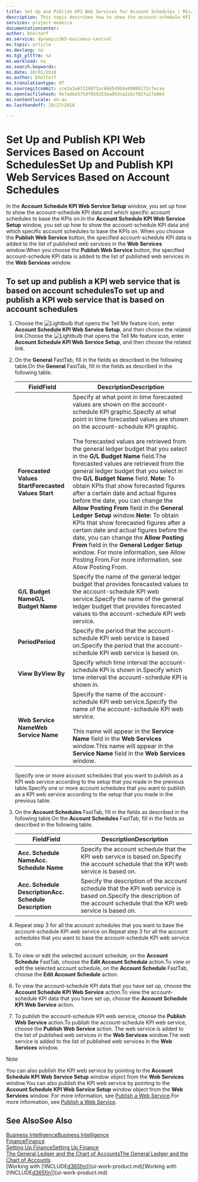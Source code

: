 ```yaml
---
title: Set Up and Publish KPI Web Services for Account Schedules | Microsoft Docs
description: This topic describes how to show the account-schedule KPI data based on specific account schedules.
services: project-madeira
documentationcenter: 
author: bholtorf
ms.service: dynamics365-business-central
ms.topic: article
ms.devlang: na
ms.tgt_pltfrm: na
ms.workload: na
ms.search.keywords: 
ms.date: 10/01/2018
ms.author: bholtorf
ms.translationtype: HT
ms.sourcegitcommit: cce3a3a8331d8f1ac6665d9b9a9908b172cfecaa
ms.openlocfilehash: 9e7adbe575df0b9253ead53ca2a5c782fa27e064
ms.contentlocale: en-au
ms.lasthandoff: 10/27/2018

---
```

# <a name="set-up-and-publish-kpi-web-services-based-on-account-schedules"></a><span data-ttu-id="0da86-103">Set Up and Publish KPI Web Services Based on Account Schedules</span><span class="sxs-lookup"><span data-stu-id="0da86-103">Set Up and Publish KPI Web Services Based on Account Schedules</span></span>
<span data-ttu-id="0da86-104">In the **Account Schedule KPI Web Service Setup** window, you set up how to show the account-schedule KPI data and which specific account schedules to base the KPIs on.</span><span class="sxs-lookup"><span data-stu-id="0da86-104">In the **Account Schedule KPI Web Service Setup** window, you set up how to show the account-schedule KPI data and which specific account schedules to base the KPIs on.</span></span> <span data-ttu-id="0da86-105">When you choose the **Publish Web Service** button, the specified account-schedule KPI data is added to the list of published web services in the **Web Services** window.</span><span class="sxs-lookup"><span data-stu-id="0da86-105">When you choose the **Publish Web Service** button, the specified account-schedule KPI data is added to the list of published web services in the **Web Services** window.</span></span>  

## <a name="to-set-up-and-publish-a-kpi-web-service-that-is-based-on-account-schedules"></a><span data-ttu-id="0da86-106">To set up and publish a KPI web service that is based on account schedules</span><span class="sxs-lookup"><span data-stu-id="0da86-106">To set up and publish a KPI web service that is based on account schedules</span></span>  
1.  <span data-ttu-id="0da86-107">Choose the ![Lightbulb that opens the Tell Me feature](media/ui-search/search_small.png "Tell me what you want to do") icon, enter **Account Schedule KPI Web Service Setup**, and then choose the related link.</span><span class="sxs-lookup"><span data-stu-id="0da86-107">Choose the ![Lightbulb that opens the Tell Me feature](media/ui-search/search_small.png "Tell me what you want to do") icon, enter **Account Schedule KPI Web Service Setup**, and then choose the related link.</span></span>  
2.  <span data-ttu-id="0da86-108">On the **General** FastTab, fill in the fields as described in the following table.</span><span class="sxs-lookup"><span data-stu-id="0da86-108">On the **General** FastTab, fill in the fields as described in the following table.</span></span>  

    |<span data-ttu-id="0da86-109">Field</span><span class="sxs-lookup"><span data-stu-id="0da86-109">Field</span></span>|<span data-ttu-id="0da86-110">Description</span><span class="sxs-lookup"><span data-stu-id="0da86-110">Description</span></span>|  
    |---------------------------------|---------------------------------------|  
    |<span data-ttu-id="0da86-111">**Forecasted Values Start**</span><span class="sxs-lookup"><span data-stu-id="0da86-111">**Forecasted Values Start**</span></span>|<span data-ttu-id="0da86-112">Specify at what point in time forecasted values are shown on the account-schedule KPI graphic.</span><span class="sxs-lookup"><span data-stu-id="0da86-112">Specify at what point in time forecasted values are shown on the account-schedule KPI graphic.</span></span><br /><br /> <span data-ttu-id="0da86-113">The forecasted values are retrieved from the general ledger budget that you select in the **G/L Budget Name** field.</span><span class="sxs-lookup"><span data-stu-id="0da86-113">The forecasted values are retrieved from the general ledger budget that you select in the **G/L Budget Name** field.</span></span> <span data-ttu-id="0da86-114">**Note:**  To obtain KPIs that show forecasted figures after a certain date and actual figures before the date, you can change the **Allow Posting From** field in the **General Ledger Setup** window.</span><span class="sxs-lookup"><span data-stu-id="0da86-114">**Note:**  To obtain KPIs that show forecasted figures after a certain date and actual figures before the date, you can change the **Allow Posting From** field in the **General Ledger Setup** window.</span></span> <span data-ttu-id="0da86-115">For more information, see Allow Posting From.</span><span class="sxs-lookup"><span data-stu-id="0da86-115">For more information, see Allow Posting From.</span></span>|  
    |<span data-ttu-id="0da86-116">**G/L Budget Name**</span><span class="sxs-lookup"><span data-stu-id="0da86-116">**G/L Budget Name**</span></span>|<span data-ttu-id="0da86-117">Specify the name of the general ledger budget that provides forecasted values to the account-schedule KPI web service.</span><span class="sxs-lookup"><span data-stu-id="0da86-117">Specify the name of the general ledger budget that provides forecasted values to the account-schedule KPI web service.</span></span>|  
    |<span data-ttu-id="0da86-118">**Period**</span><span class="sxs-lookup"><span data-stu-id="0da86-118">**Period**</span></span>|<span data-ttu-id="0da86-119">Specify the period that the account-schedule KPI web service is based on.</span><span class="sxs-lookup"><span data-stu-id="0da86-119">Specify the period that the account-schedule KPI web service is based on.</span></span>|  
    |<span data-ttu-id="0da86-120">**View By**</span><span class="sxs-lookup"><span data-stu-id="0da86-120">**View By**</span></span>|<span data-ttu-id="0da86-121">Specify which time interval the account-schedule KPI is shown in.</span><span class="sxs-lookup"><span data-stu-id="0da86-121">Specify which time interval the account-schedule KPI is shown in.</span></span>|  
    |<span data-ttu-id="0da86-122">**Web Service Name**</span><span class="sxs-lookup"><span data-stu-id="0da86-122">**Web Service Name**</span></span>|<span data-ttu-id="0da86-123">Specify the name of the account-schedule KPI web service.</span><span class="sxs-lookup"><span data-stu-id="0da86-123">Specify the name of the account-schedule KPI web service.</span></span><br /><br /> <span data-ttu-id="0da86-124">This name will appear in the **Service Name** field in the **Web Services** window.</span><span class="sxs-lookup"><span data-stu-id="0da86-124">This name will appear in the **Service Name** field in the **Web Services** window.</span></span>|  

    <span data-ttu-id="0da86-125">Specify one or more account schedules that you want to publish as a KPI web service according to the setup that you made in the previous table.</span><span class="sxs-lookup"><span data-stu-id="0da86-125">Specify one or more account schedules that you want to publish as a KPI web service according to the setup that you made in the previous table.</span></span>  

3.  <span data-ttu-id="0da86-126">On the **Account Schedules** FastTab, fill in the fields as described in the following table.</span><span class="sxs-lookup"><span data-stu-id="0da86-126">On the **Account Schedules** FastTab, fill in the fields as described in the following table.</span></span>  

    |<span data-ttu-id="0da86-127">Field</span><span class="sxs-lookup"><span data-stu-id="0da86-127">Field</span></span>|<span data-ttu-id="0da86-128">Description</span><span class="sxs-lookup"><span data-stu-id="0da86-128">Description</span></span>|  
    |---------------------------------|---------------------------------------|  
    |<span data-ttu-id="0da86-129">**Acc. Schedule Name**</span><span class="sxs-lookup"><span data-stu-id="0da86-129">**Acc. Schedule Name**</span></span>|<span data-ttu-id="0da86-130">Specify the account schedule that the KPI web service is based on.</span><span class="sxs-lookup"><span data-stu-id="0da86-130">Specify the account schedule that the KPI web service is based on.</span></span>|  
    |<span data-ttu-id="0da86-131">**Acc. Schedule Description**</span><span class="sxs-lookup"><span data-stu-id="0da86-131">**Acc. Schedule Description**</span></span>|<span data-ttu-id="0da86-132">Specify the description of the account schedule that the KPI web service is based on.</span><span class="sxs-lookup"><span data-stu-id="0da86-132">Specify the description of the account schedule that the KPI web service is based on.</span></span>|  

4.  <span data-ttu-id="0da86-133">Repeat step 3 for all the account schedules that you want to base the account-schedule KPI web service on.</span><span class="sxs-lookup"><span data-stu-id="0da86-133">Repeat step 3 for all the account schedules that you want to base the account-schedule KPI web service on.</span></span>  
5.  <span data-ttu-id="0da86-134">To view or edit the selected account schedule, on the **Account Schedule** FastTab, choose the **Edit Account Schedule** action.</span><span class="sxs-lookup"><span data-stu-id="0da86-134">To view or edit the selected account schedule, on the **Account Schedule** FastTab, choose the **Edit Account Schedule** action.</span></span>  
6.  <span data-ttu-id="0da86-135">To view the account-schedule KPI data that you have set up, choose the **Account Schedule KPI Web Service** action.</span><span class="sxs-lookup"><span data-stu-id="0da86-135">To view the account-schedule KPI data that you have set up, choose the **Account Schedule KPI Web Service** action.</span></span>  
7.  <span data-ttu-id="0da86-136">To publish the account-schedule KPI web service, choose the **Publish Web Service** action.</span><span class="sxs-lookup"><span data-stu-id="0da86-136">To publish the account-schedule KPI web service, choose the **Publish Web Service** action.</span></span> <span data-ttu-id="0da86-137">The web service is added to the list of published web services in the **Web Services** window.</span><span class="sxs-lookup"><span data-stu-id="0da86-137">The web service is added to the list of published web services in the **Web Services** window.</span></span>  

> [!NOTE]  
>  <span data-ttu-id="0da86-138">You can also publish the KPI web service by pointing to the **Account Schedule KPI Web Service Setup** window object from the **Web Services** window.</span><span class="sxs-lookup"><span data-stu-id="0da86-138">You can also publish the KPI web service by pointing to the **Account Schedule KPI Web Service Setup** window object from the **Web Services** window.</span></span> <span data-ttu-id="0da86-139">For more information, see [Publish a Web Service](across-how-publish-web-service.md).</span><span class="sxs-lookup"><span data-stu-id="0da86-139">For more information, see [Publish a Web Service](across-how-publish-web-service.md).</span></span>  

## <a name="see-also"></a><span data-ttu-id="0da86-140">See Also</span><span class="sxs-lookup"><span data-stu-id="0da86-140">See Also</span></span>  
[<span data-ttu-id="0da86-141">Business Intelligence</span><span class="sxs-lookup"><span data-stu-id="0da86-141">Business Intelligence</span></span>](bi.md)  
[<span data-ttu-id="0da86-142">Finance</span><span class="sxs-lookup"><span data-stu-id="0da86-142">Finance</span></span>](finance.md)  
[<span data-ttu-id="0da86-143">Setting Up Finance</span><span class="sxs-lookup"><span data-stu-id="0da86-143">Setting Up Finance</span></span>](finance-setup-finance.md)  
[<span data-ttu-id="0da86-144">The General Ledger and the Chart of Accounts</span><span class="sxs-lookup"><span data-stu-id="0da86-144">The General Ledger and the Chart of Accounts</span></span>](finance-general-ledger.md)  
<span data-ttu-id="0da86-145">[Working with [!INCLUDE[d365fin](includes/d365fin_md.md)]](ui-work-product.md)</span><span class="sxs-lookup"><span data-stu-id="0da86-145">[Working with [!INCLUDE[d365fin](includes/d365fin_md.md)]](ui-work-product.md)</span></span>

